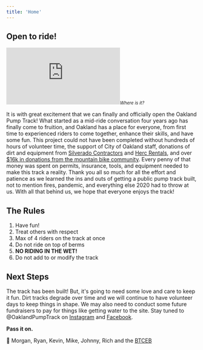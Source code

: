 ```yaml
---
title: 'Home'
---
```



## Open to ride!

<div class="map"><iframe class="map-inner" src="https://www.google.com/maps/embed?pb=!1m18!1m12!1m3!1d3152.277450285936!2d-122.18002998468141!3d37.80696977975352!2m3!1f0!2f0!3f0!3m2!1i1024!2i768!4f13.1!3m3!1m2!1s0x808f8726ae6e6893%3A0x7303780d17cfd85a!2sOakland%20Pump%20Track!5e0!3m2!1sen!2sus!4v1603222808893!5m2!1sen!2sus" frameborder="0" style="border:0;" allowfullscreen="" aria-hidden="false" tabindex="0"></iframe><cite><small>Where is it?</small></cite></div>

It is with great excitement that we can finally and officially open the Oakland Pump Track! What started as a mid-ride conversation four years ago has finally come to fruition, and Oakland has a place for everyone, from first time to experienced riders to come together, enhance their skills, and have some fun. This project could not have been completed without hundreds of hours of volunteer time, the support of City of Oakland staff, donations of dirt and equipment from [Silverado Contractors](https://www.silveradocontractors.com/) and [Herc Rentals](https://www.hercrentals.com/us.html), and over [$16k in donations from the mountain bike community](https://www.gofundme.com/f/oakland-pump-track). Every penny of that money was spent on permits, insurance, tools, and equipment needed to make this track a reality. Thank you all so much for all the effort and patience as we learned the ins and outs of getting a public pump track built, not to mention fires, pandemic, and everything else 2020 had to throw at us. With all that behind us, we hope that everyone enjoys the track!

## The Rules

1. Have fun!
2. Treat others with respect
3. Max of 4 riders on the track at once
4. Do not ride on top of berms
5. **NO RIDING IN THE WET!**
6. Do not add to or modify the track

## Next Steps

The track has been built! But, it's going to need some love and care to keep it fun. Dirt tracks degrade over time and we will continue to have volunteer days to keep things in shape. We may also need to conduct some future fundraisers to pay for things like getting water to the site. Stay tuned to @OaklandPumpTrack on [Instagram](https://instagram.com/OaklandPumpTrack) and [Facebook](https://facebook.com/OaklandPumpTrack).

**Pass it on.**

🤘 Morgan, Ryan, Kevin, Mike, Johnny, Rich and the [BTCEB](https://www.bicycletrailscouncil.org/)